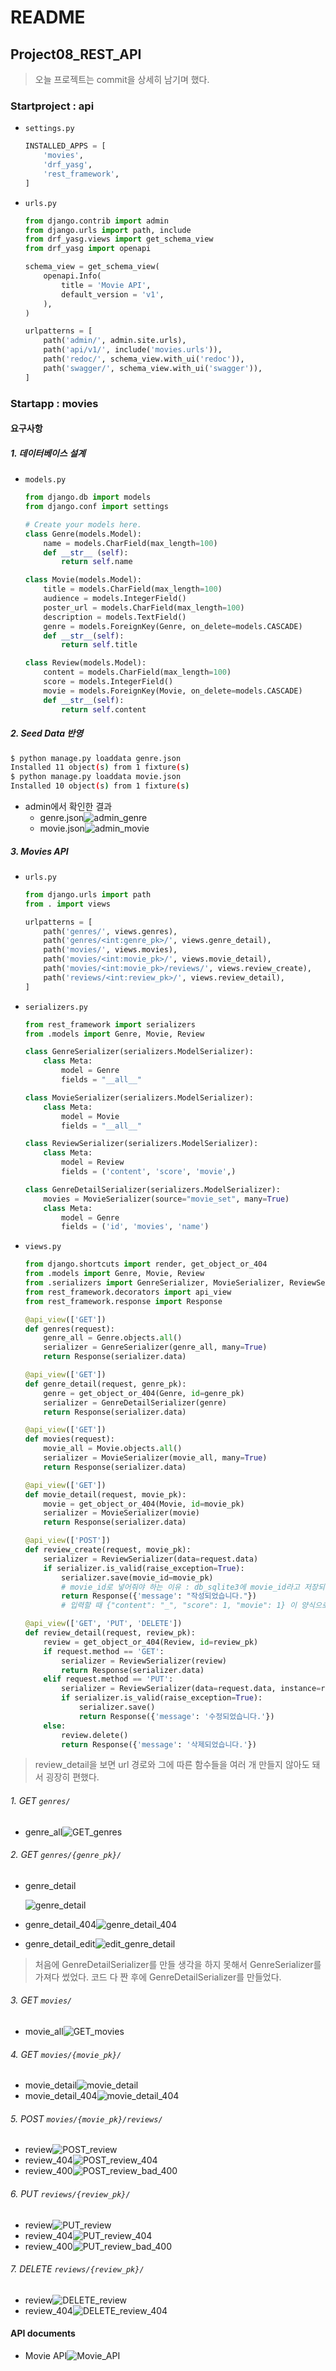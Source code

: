 # README

## Project08_REST_API

> 오늘 프로젝트는 commit을 상세히 남기며 했다.

### Startproject : api

- `settings.py`

  ```python
  INSTALLED_APPS = [
      'movies',
      'drf_yasg',
      'rest_framework',
  ]
  ```

- `urls.py`

  ```python
  from django.contrib import admin
  from django.urls import path, include
  from drf_yasg.views import get_schema_view
  from drf_yasg import openapi
  
  schema_view = get_schema_view(
      openapi.Info(
          title = 'Movie API',
          default_version = 'v1',
      ),
  )
  
  urlpatterns = [
      path('admin/', admin.site.urls),
      path('api/v1/', include('movies.urls')),
      path('redoc/', schema_view.with_ui('redoc')),
      path('swagger/', schema_view.with_ui('swagger')),
  ]
  ```

### Startapp : movies

#### 요구사항

##### 1. 데이터베이스 설계

- `models.py`

  ```python
  from django.db import models
  from django.conf import settings
  
  # Create your models here.
  class Genre(models.Model):
      name = models.CharField(max_length=100)
      def __str__ (self):
          return self.name
  
  class Movie(models.Model):
      title = models.CharField(max_length=100)
      audience = models.IntegerField()
      poster_url = models.CharField(max_length=100)
      description = models.TextField()
      genre = models.ForeignKey(Genre, on_delete=models.CASCADE)
      def __str__(self):
          return self.title
  
  class Review(models.Model):
      content = models.CharField(max_length=100)
      score = models.IntegerField()
      movie = models.ForeignKey(Movie, on_delete=models.CASCADE)
      def __str__(self):
          return self.content
  ```

##### 2. Seed Data 반영

```bash
$ python manage.py loaddata genre.json
Installed 11 object(s) from 1 fixture(s)
$ python manage.py loaddata movie.json
Installed 10 object(s) from 1 fixture(s)
```

- admin에서 확인한 결과
  - genre.json![admin_genre](README.assets/admin_genre.PNG)
  - movie.json![admin_movie](README.assets/admin_movie.PNG)


##### 3. Movies API

- `urls.py`

  ```python
  from django.urls import path
  from . import views
  
  urlpatterns = [
      path('genres/', views.genres),
      path('genres/<int:genre_pk>/', views.genre_detail),
      path('movies/', views.movies),
      path('movies/<int:movie_pk>/', views.movie_detail),
      path('movies/<int:movie_pk>/reviews/', views.review_create),
      path('reviews/<int:review_pk>/', views.review_detail),
  ]
  ```

- `serializers.py`

  ```python
  from rest_framework import serializers
  from .models import Genre, Movie, Review
  
  class GenreSerializer(serializers.ModelSerializer):
      class Meta:
          model = Genre
          fields = "__all__"
  
  class MovieSerializer(serializers.ModelSerializer):
      class Meta:
          model = Movie
          fields = "__all__"
  
  class ReviewSerializer(serializers.ModelSerializer):
      class Meta:
          model = Review
          fields = ('content', 'score', 'movie',)
  
  class GenreDetailSerializer(serializers.ModelSerializer):
      movies = MovieSerializer(source="movie_set", many=True)
      class Meta:
          model = Genre
          fields = ('id', 'movies', 'name')
  ```

- `views.py`

  ```python
  from django.shortcuts import render, get_object_or_404
  from .models import Genre, Movie, Review
  from .serializers import GenreSerializer, MovieSerializer, ReviewSerializer, GenreDetailSerializer
  from rest_framework.decorators import api_view
  from rest_framework.response import Response
  
  @api_view(['GET'])
  def genres(request):
      genre_all = Genre.objects.all()
      serializer = GenreSerializer(genre_all, many=True)
      return Response(serializer.data)
  
  @api_view(['GET'])
  def genre_detail(request, genre_pk):
      genre = get_object_or_404(Genre, id=genre_pk)
      serializer = GenreDetailSerializer(genre)
      return Response(serializer.data)
  
  @api_view(['GET'])
  def movies(request):
      movie_all = Movie.objects.all()
      serializer = MovieSerializer(movie_all, many=True)
      return Response(serializer.data)
  
  @api_view(['GET'])
  def movie_detail(request, movie_pk):
      movie = get_object_or_404(Movie, id=movie_pk)
      serializer = MovieSerializer(movie)
      return Response(serializer.data)
  
  @api_view(['POST'])
  def review_create(request, movie_pk):
      serializer = ReviewSerializer(data=request.data)
      if serializer.is_valid(raise_exception=True):
          serializer.save(movie_id=movie_pk)
          # movie_id로 넣어줘야 하는 이유 : db_sqlite3에 movie_id라고 저장되었기 때문
          return Response({'message': "작성되었습니다."})
          # 입력할 때 {"content": "_", "score": 1, "movie": 1} 이 양식으로 데이터를 넣어줘야 한다.
  
  @api_view(['GET', 'PUT', 'DELETE'])
  def review_detail(request, review_pk):
      review = get_object_or_404(Review, id=review_pk)
      if request.method == 'GET':
          serializer = ReviewSerializer(review)
          return Response(serializer.data)
      elif request.method == 'PUT':
          serializer = ReviewSerializer(data=request.data, instance=review)
          if serializer.is_valid(raise_exception=True):
              serializer.save()
              return Response({'message': '수정되었습니다.'})
      else:
          review.delete()
          return Response({'message': '삭제되었습니다.'})
  ```

> review_detail을 보면 url 경로와 그에 따른 함수들을 여러 개 만들지 않아도 돼서 굉장히 편했다.

###### 1. GET `genres/`

- genre_all![GET_genres](README.assets/GET_genres.PNG)

###### 2. GET `genres/{genre_pk}/`

- genre_detail

  ![genre_detail](README.assets/genre_detail.PNG)

- genre_detail_404![genre_detail_404](README.assets/genre_detail_404.PNG)

- genre_detail_edit![edit_genre_detail](README.assets/edit_genre_detail.PNG)

> 처음에 GenreDetailSerializer를 만들 생각을 하지 못해서 GenreSerializer를 가져다 썼었다. 코드 다 짠 후에 GenreDetailSerializer를 만들었다.

###### 3. GET `movies/`

- movie_all![GET_movies](README.assets/GET_movies.PNG)

###### 4. GET `movies/{movie_pk}/`

- movie_detail![movie_detail](README.assets/movie_detail.PNG)
- movie_detail_404![movie_detail_404](README.assets/movie_detail_404.PNG)

###### 5. POST `movies/{movie_pk}/reviews/`

- review![POST_review](README.assets/POST_review.PNG)
- review_404![POST_review_404](README.assets/POST_review_404.PNG)
- review_400![POST_review_bad_400](README.assets/POST_review_bad_400.PNG)

###### 6. PUT `reviews/{review_pk}/`

- review![PUT_review](README.assets/PUT_review.PNG)
- review_404![PUT_review_404](README.assets/PUT_review_404.PNG)
- review_400![PUT_review_bad_400](README.assets/PUT_review_bad_400.PNG)

###### 7. DELETE `reviews/{review_pk}/`

- review![DELETE_review](README.assets/DELETE_review.PNG)
- review_404![DELETE_review_404](README.assets/DELETE_review_404.PNG)

#### API documents

- Movie API![Movie_API](README.assets/Movie_API.PNG)

